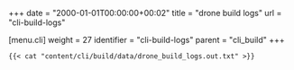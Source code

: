 +++
date = "2000-01-01T00:00:00+00:02"
title = "drone build logs"
url = "cli-build-logs"

[menu.cli]
  weight = 27
  identifier = "cli-build-logs"
  parent = "cli_build"
+++

```text
{{< cat "content/cli/build/data/drone_build_logs.out.txt" >}}
```
